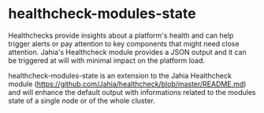 # healthcheck-modules-state

Healthchecks provide insights about a platform's health and can help trigger alerts or pay attention to key components that might need close attention. Jahia's Healthcheck module provides a JSON output and it can be triggered at will with minimal impact on the platform load.

healthcheck-modules-state is an extension to the Jahia Healthcheck module (https://github.com/Jahia/healthcheck/blob/master/README.md) and will enhance the default output with informations related to the modules state of a single node or of the whole cluster.
